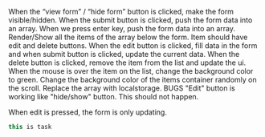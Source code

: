 When the “view form” / “hide form” button is clicked, make the form visible/hidden.
When the submit button is clicked, push the form data into an array.
When we press enter key, push the form data into an array.
Render/Show all the items of the array below the form.
Item should have edit and delete buttons.
When the edit button is clicked, fill data in the form and when submit button is clicked, update the current data.
When the delete button is clicked, remove the item from the list and update the ui.
When the mouse is over the item on the list, change the background color to green.
Change the background color of the items container randomly on the scroll.
Replace the array with localstorage.
BUGS
"Edit" button is working like "hide/show" button. This should not happen.

When edit is pressed, the form is only updating.
```javascript
this is task


```